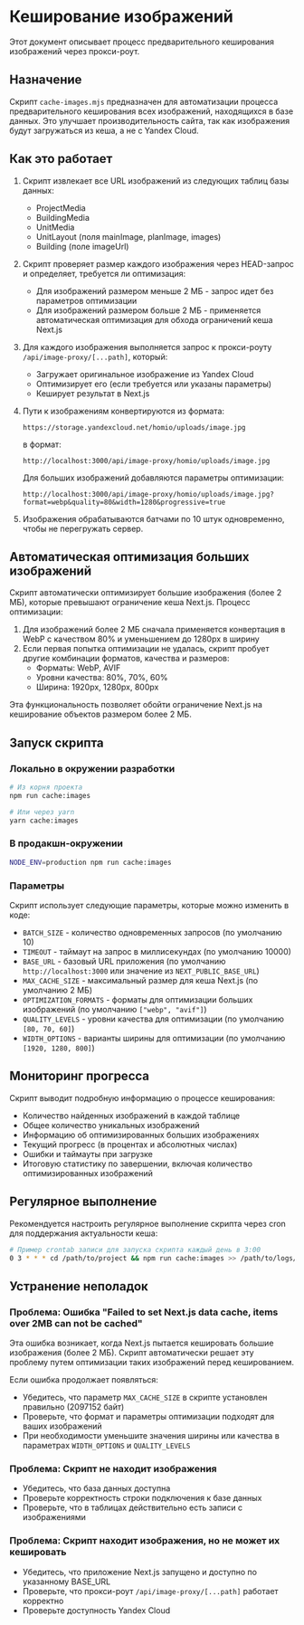 # Кеширование изображений

Этот документ описывает процесс предварительного кеширования изображений через прокси-роут.

## Назначение

Скрипт `cache-images.mjs` предназначен для автоматизации процесса предварительного кеширования всех изображений, находящихся в базе данных. Это улучшает производительность сайта, так как изображения будут загружаться из кеша, а не с Yandex Cloud.

## Как это работает

1. Скрипт извлекает все URL изображений из следующих таблиц базы данных:

   - ProjectMedia
   - BuildingMedia
   - UnitMedia
   - UnitLayout (поля mainImage, planImage, images)
   - Building (поле imageUrl)

2. Скрипт проверяет размер каждого изображения через HEAD-запрос и определяет, требуется ли оптимизация:

   - Для изображений размером меньше 2 МБ - запрос идет без параметров оптимизации
   - Для изображений размером больше 2 МБ - применяется автоматическая оптимизация для обхода ограничений кеша Next.js

3. Для каждого изображения выполняется запрос к прокси-роуту `/api/image-proxy/[...path]`, который:

   - Загружает оригинальное изображение из Yandex Cloud
   - Оптимизирует его (если требуется или указаны параметры)
   - Кеширует результат в Next.js

4. Пути к изображениям конвертируются из формата:

   ```
   https://storage.yandexcloud.net/homio/uploads/image.jpg
   ```

   в формат:

   ```
   http://localhost:3000/api/image-proxy/homio/uploads/image.jpg
   ```

   Для больших изображений добавляются параметры оптимизации:

   ```
   http://localhost:3000/api/image-proxy/homio/uploads/image.jpg?format=webp&quality=80&width=1280&progressive=true
   ```

5. Изображения обрабатываются батчами по 10 штук одновременно, чтобы не перегружать сервер.

## Автоматическая оптимизация больших изображений

Скрипт автоматически оптимизирует большие изображения (более 2 МБ), которые превышают ограничение кеша Next.js. Процесс оптимизации:

1. Для изображений более 2 МБ сначала применяется конвертация в WebP с качеством 80% и уменьшением до 1280px в ширину
2. Если первая попытка оптимизации не удалась, скрипт пробует другие комбинации форматов, качества и размеров:
   - Форматы: WebP, AVIF
   - Уровни качества: 80%, 70%, 60%
   - Ширина: 1920px, 1280px, 800px

Эта функциональность позволяет обойти ограничение Next.js на кеширование объектов размером более 2 МБ.

## Запуск скрипта

### Локально в окружении разработки

```bash
# Из корня проекта
npm run cache:images

# Или через yarn
yarn cache:images
```

### В продакшн-окружении

```bash
NODE_ENV=production npm run cache:images
```

### Параметры

Скрипт использует следующие параметры, которые можно изменить в коде:

- `BATCH_SIZE` - количество одновременных запросов (по умолчанию 10)
- `TIMEOUT` - таймаут на запрос в миллисекундах (по умолчанию 10000)
- `BASE_URL` - базовый URL приложения (по умолчанию `http://localhost:3000` или значение из `NEXT_PUBLIC_BASE_URL`)
- `MAX_CACHE_SIZE` - максимальный размер для кеша Next.js (по умолчанию 2 МБ)
- `OPTIMIZATION_FORMATS` - форматы для оптимизации больших изображений (по умолчанию `["webp", "avif"]`)
- `QUALITY_LEVELS` - уровни качества для оптимизации (по умолчанию `[80, 70, 60]`)
- `WIDTH_OPTIONS` - варианты ширины для оптимизации (по умолчанию `[1920, 1280, 800]`)

## Мониторинг прогресса

Скрипт выводит подробную информацию о процессе кеширования:

- Количество найденных изображений в каждой таблице
- Общее количество уникальных изображений
- Информацию об оптимизированных больших изображениях
- Текущий прогресс (в процентах и абсолютных числах)
- Ошибки и таймауты при загрузке
- Итоговую статистику по завершении, включая количество оптимизированных изображений

## Регулярное выполнение

Рекомендуется настроить регулярное выполнение скрипта через cron для поддержания актуальности кеша:

```bash
# Пример crontab записи для запуска скрипта каждый день в 3:00
0 3 * * * cd /path/to/project && npm run cache:images >> /path/to/logs/cache-images.log 2>&1
```

## Устранение неполадок

### Проблема: Ошибка "Failed to set Next.js data cache, items over 2MB can not be cached"

Эта ошибка возникает, когда Next.js пытается кешировать большие изображения (более 2 МБ). Скрипт автоматически решает эту проблему путем оптимизации таких изображений перед кешированием.

Если ошибка продолжает появляться:

- Убедитесь, что параметр `MAX_CACHE_SIZE` в скрипте установлен правильно (2097152 байт)
- Проверьте, что формат и параметры оптимизации подходят для ваших изображений
- При необходимости уменьшите значения ширины или качества в параметрах `WIDTH_OPTIONS` и `QUALITY_LEVELS`

### Проблема: Скрипт не находит изображения

- Убедитесь, что база данных доступна
- Проверьте корректность строки подключения к базе данных
- Проверьте, что в таблицах действительно есть записи с изображениями

### Проблема: Скрипт находит изображения, но не может их кешировать

- Убедитесь, что приложение Next.js запущено и доступно по указанному BASE_URL
- Проверьте, что прокси-роут `/api/image-proxy/[...path]` работает корректно
- Проверьте доступность Yandex Cloud
